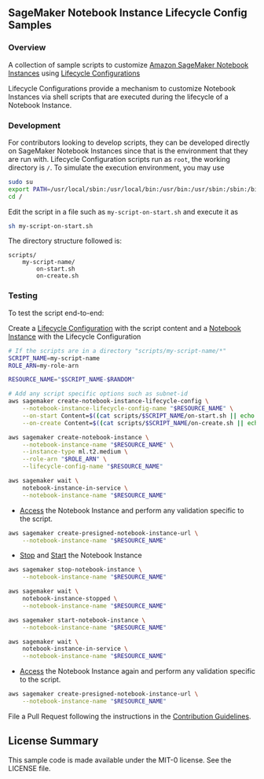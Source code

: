 ## SageMaker Notebook Instance Lifecycle Config Samples

### Overview

A collection of sample scripts to customize [Amazon SageMaker Notebook Instances](https://docs.aws.amazon.com/sagemaker/latest/dg/nbi.html) using [Lifecycle Configurations](https://docs.aws.amazon.com/sagemaker/latest/dg/notebook-lifecycle-config.html)

Lifecycle Configurations provide a mechanism to customize Notebook Instances via shell scripts that are executed during the lifecycle of a Notebook Instance.

### Development

For contributors looking to develop scripts, they can be developed directly on SageMaker Notebook Instances since that is the environment that they are run with. Lifecycle Configuration scripts run as `root`, the working directory is `/`.  To simulate the execution environment, you may use

```bash
sudo su
export PATH=/usr/local/sbin:/usr/local/bin:/usr/bin:/usr/sbin:/sbin:/bin
cd /
```

Edit the script in a file such as `my-script-on-start.sh` and execute it as

```bash
sh my-script-on-start.sh
```

The directory structure followed is:

```
scripts/
    my-script-name/
        on-start.sh
        on-create.sh
```

### Testing

To test the script end-to-end:

Create a [Lifecycle Configuration](https://docs.aws.amazon.com/sagemaker/latest/dg/API_CreateNotebookInstanceLifecycleConfig.html) with the script content and
a [Notebook Instance](https://docs.aws.amazon.com/sagemaker/latest/dg/API_CreateNotebookInstance.html) with the Lifecycle Configuration

```bash
# If the scripts are in a directory "scripts/my-script-name/*"
SCRIPT_NAME=my-script-name
ROLE_ARN=my-role-arn

RESOURCE_NAME="$SCRIPT_NAME-$RANDOM"

# Add any script specific options such as subnet-id
aws sagemaker create-notebook-instance-lifecycle-config \
    --notebook-instance-lifecycle-config-name "$RESOURCE_NAME" \
    --on-start Content=$((cat scripts/$SCRIPT_NAME/on-start.sh || echo "")| base64) \
    --on-create Content=$((cat scripts/$SCRIPT_NAME/on-create.sh || echo "")| base64)

aws sagemaker create-notebook-instance \
    --notebook-instance-name "$RESOURCE_NAME" \
    --instance-type ml.t2.medium \
    --role-arn "$ROLE_ARN" \
    --lifecycle-config-name "$RESOURCE_NAME"

aws sagemaker wait \
    notebook-instance-in-service \
    --notebook-instance-name "$RESOURCE_NAME"
```

* [Access](https://docs.aws.amazon.com/sagemaker/latest/dg/API_CreatePresignedNotebookInstanceUrl.html) the Notebook Instance and perform any validation specific to the script.

```bash
aws sagemaker create-presigned-notebook-instance-url \
    --notebook-instance-name "$RESOURCE_NAME"
```

* [Stop](https://docs.aws.amazon.com/sagemaker/latest/dg/API_StopNotebookInstance.html) and [Start](https://docs.aws.amazon.com/sagemaker/latest/dg/API_StartNotebookInstance.html) the Notebook Instance

```bash
aws sagemaker stop-notebook-instance \
    --notebook-instance-name "$RESOURCE_NAME"

aws sagemaker wait \
    notebook-instance-stopped \
    --notebook-instance-name "$RESOURCE_NAME"

aws sagemaker start-notebook-instance \
    --notebook-instance-name "$RESOURCE_NAME"

aws sagemaker wait \
    notebook-instance-in-service \
    --notebook-instance-name "$RESOURCE_NAME"
```

* [Access](https://docs.aws.amazon.com/sagemaker/latest/dg/API_CreatePresignedNotebookInstanceUrl.html) the Notebook Instance again and perform any validation specific to the script.

```bash
aws sagemaker create-presigned-notebook-instance-url \
    --notebook-instance-name "$RESOURCE_NAME"
```

File a Pull Request following the instructions in the [Contribution Guidelines](CONTRIBUTING.md).

## License Summary

This sample code is made available under the MIT-0 license. See the LICENSE file.
